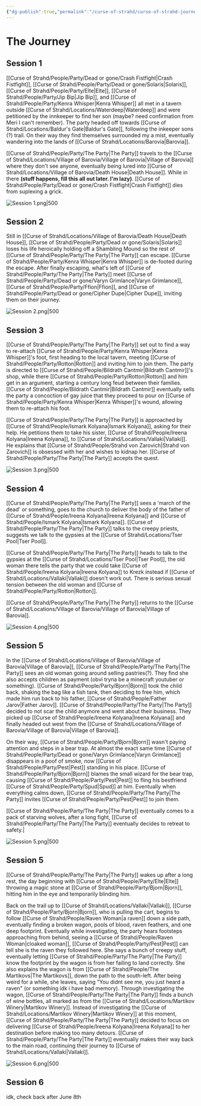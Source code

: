 ```yaml
---
{"dg-publish":true,"permalink":"/curse-of-strahd/curse-of-strahd-journey/","tags":["gardenEntry"]}
---
```


# The Journey
## Session 1
[[Curse of Strahd/People/Party/Dead or gone/Crash Fistfight\|Crash Fistfight]], [[Curse of Strahd/People/Party/Dead or gone/Solaris\|Solaris]], [[Curse of Strahd/People/Party/Elte\|Elte]], [[Curse of Strahd/People/Party/Jip Bip\|Jip Bip]], and [[Curse of Strahd/People/Party/Kenra Whisper\|Kenra Whisper]] all met in a tavern outside [[Curse of Strahd/Locations/Waterdeep\|Waterdeep]] and were petitioned by the innkeeper to find her son (maybe? need confirmation from Meri I can't remember). The party headed off towards [[Curse of Strahd/Locations/Baldur's Gate\|Baldur's Gate]], following the inkeeper sons (?) trail.
On their way they find themselves surrounded my a mist, eventually wandering into the lands of [[Curse of Strahd/Locations/Barovia\|Barovia]]. 

[[Curse of Strahd/People/Party/The Party\|The Party]] travels to the [[Curse of Strahd/Locations/Village of Barovia/Village of Barovia\|Village of Barovia]] where they don't see anyone, eventually being lured into [[Curse of Strahd/Locations/Village of Barovia/Death House\|Death House]]. While in there **(stuff happens, fill this all out later. I'm lazy)**. [[Curse of Strahd/People/Party/Dead or gone/Crash Fistfight\|Crash Fistfight]] dies from suplexing a grick.

![Session 1.png|500](/img/user/Curse%20of%20Strahd/Images/Maps/Session%201.png)
## Session 2
Still in [[Curse of Strahd/Locations/Village of Barovia/Death House\|Death House]], [[Curse of Strahd/People/Party/Dead or gone/Solaris\|Solaris]] loses his life heroically holding off a Shambling Mound so the rest of [[Curse of Strahd/People/Party/The Party\|The Party]] can escape. [[Curse of Strahd/People/Party/Kenra Whisper\|Kenra Whisper]] is de-footed during the escape. After finally escaping, what's left of [[Curse of Strahd/People/Party/The Party\|The Party]] meet [[Curse of Strahd/People/Party/Dead or gone/Varyn Grimlance\|Varyn Grimlance]], [[Curse of Strahd/People/Party/Ffion\|Ffion]], and [[Curse of Strahd/People/Party/Dead or gone/Cipher Dupe\|Cipher Dupe]], inviting them on their journey.

![Session 2.png|500](/img/user/Curse%20of%20Strahd/Images/Maps/Session%202.png)
## Session 3
[[Curse of Strahd/People/Party/The Party\|The Party]] set out to find a way to re-attach [[Curse of Strahd/People/Party/Kenra Whisper\|Kenra Whisper]]'s foot, first heading to the local tavern, meeting [[Curse of Strahd/People/Party/Rotton\|Rotton]] and inviting him to join them. The party is directed to [[Curse of Strahd/People/Bildrath Cantmir\|Bildrath Cantmir]]'s shop, while there [[Curse of Strahd/People/Party/Rotton\|Rotton]] and him get in an argument, starting a century long feud between their families. [[Curse of Strahd/People/Bildrath Cantmir\|Bildrath Cantmir]] eventually sells the party a concoction of gay juice that they proceed to pour on [[Curse of Strahd/People/Party/Kenra Whisper\|Kenra Whisper]]'s wound, allowing them to re-attach his foot.

[[Curse of Strahd/People/Party/The Party\|The Party]] is approached by [[Curse of Strahd/People/Ismark Kolyana\|Ismark Kolyana]], asking for their help. He petitions them to take his sister, [[Curse of Strahd/People/Ireena Kolyana\|Ireena Kolyana]], to [[Curse of Strahd/Locations/Vallaki\|Vallaki]]. He explains that [[Curse of Strahd/People/Strahd von Zarovich\|Strahd von Zarovich]] is obsessed with her and wishes to kidnap her. [[Curse of Strahd/People/Party/The Party\|The Party]] accepts the quest.

![Session 3.png|500](/img/user/Curse%20of%20Strahd/Images/Maps/Session%203.png)
## Session 4
[[Curse of Strahd/People/Party/The Party\|The Party]] sees a 'march of the dead' or something, goes to the church to deliver the body of the father of [[Curse of Strahd/People/Ireena Kolyana\|Ireena Kolyana]] and [[Curse of Strahd/People/Ismark Kolyana\|Ismark Kolyana]]. [[Curse of Strahd/People/Party/The Party\|The Party]] talks to the creepy priests, suggests we talk to the gypsies at the [[Curse of Strahd/Locations/Tser Pool\|Tser Pool]].

[[Curse of Strahd/People/Party/The Party\|The Party]] heads to talk to the gypsies at the [[Curse of Strahd/Locations/Tser Pool\|Tser Pool]], the old woman there tells the party that we could take [[Curse of Strahd/People/Ireena Kolyana\|Ireena Kolyana]] to Krezk instead if [[Curse of Strahd/Locations/Vallaki\|Vallaki]] doesn't work out. There is serious sexual tension between the old woman and [[Curse of Strahd/People/Party/Rotton\|Rotton]]. 

[[Curse of Strahd/People/Party/The Party\|The Party]] returns to the [[Curse of Strahd/Locations/Village of Barovia/Village of Barovia\|Village of Barovia]].

![Session 4.png|500](/img/user/Curse%20of%20Strahd/Images/Maps/Session%204.png)
## Session 5
In the [[Curse of Strahd/Locations/Village of Barovia/Village of Barovia\|Village of Barovia]], [[Curse of Strahd/People/Party/The Party\|The Party]] sees an old woman going around selling pastries(?). They find she also accepts children as payment (obvi tryna be a minecraft youtuber or something). [[Curse of Strahd/People/Party/Bjorn\|Bjorn]] took the child back, shaking the bag like a fish tank, then deciding to free him, which made him run back to his father, [[Curse of Strahd/People/Father Jarov\|Father Jarov]]. [[Curse of Strahd/People/Party/The Party\|The Party]] decided to not scar the child anymore and went about their business. They picked up [[Curse of Strahd/People/Ireena Kolyana\|Ireena Kolyana]] and finally headed out west from the [[Curse of Strahd/Locations/Village of Barovia/Village of Barovia\|Village of Barovia]].

On their way, [[Curse of Strahd/People/Party/Bjorn\|Bjorn]] wasn't paying attention and steps in a bear trap. At almost the exact same time [[Curse of Strahd/People/Party/Dead or gone/Varyn Grimlance\|Varyn Grimlance]] disappears in a poof of smoke, now [[Curse of Strahd/People/Party/Pest\|Pest]] standing in his place. [[Curse of Strahd/People/Party/Bjorn\|Bjorn]] blames the small wizard for the bear trap, causing [[Curse of Strahd/People/Party/Pest\|Pest]] to fling his bestfriend [[Curse of Strahd/People/Party/Spud\|Spud]] at him. Eventually when everything calms down, [[Curse of Strahd/People/Party/The Party\|The Party]] invites [[Curse of Strahd/People/Party/Pest\|Pest]] to join them.

[[Curse of Strahd/People/Party/The Party\|The Party]] eventually comes to a pack of starving wolves, after a long fight, [[Curse of Strahd/People/Party/The Party\|The Party]] eventually decides to retreat to safety.|

![Session 5.png|500](/img/user/Curse%20of%20Strahd/Images/Maps/Session%205.png)
## Session 5
[[Curse of Strahd/People/Party/The Party\|The Party]] wakes up after a long rest, the day beginning with [[Curse of Strahd/People/Party/Elte\|Elte]] throwing a magic stone at [[Curse of Strahd/People/Party/Bjorn\|Bjorn]], hitting him in the eye and temporarily blinding him. 

Back on the trail up to [[Curse of Strahd/Locations/Vallaki\|Vallaki]], [[Curse of Strahd/People/Party/Bjorn\|Bjorn]], who is pulling the cart, begins to follow [[Curse of Strahd/People/Raven Woman\|a raven]] down a side path, eventually finding a broken wagon, pools of blood, raven feathers, and one deep footprint. Eventually while investigating, the party hears footsteps approaching from behind, seeing a [[Curse of Strahd/People/Raven Woman\|cloaked woman]], [[Curse of Strahd/People/Party/Pest\|Pest]] can tell she is the raven they followed here. She says a bunch of creepy stuff, eventually letting [[Curse of Strahd/People/Party/The Party\|The Party]] know the footprint by the wagon is from her failing to land correctly. She also explains the wagon is from [[Curse of Strahd/People/The Martikovs\|The Martikovs]], down the path to the south-left. After being weird for a while, she leaves, saying "You didnt see me, you just heard a raven" (or something idk i have bad memory). Through investigating the wagon, [[Curse of Strahd/People/Party/The Party\|The Party]] finds a bunch of wine bottles, all marked as from the [[Curse of Strahd/Locations/Martikov Winery\|Martikov Winery]]. Instead of investigating the [[Curse of Strahd/Locations/Martikov Winery\|Martikov Winery]] at this moment, [[Curse of Strahd/People/Party/The Party\|The Party]] decided to focus on delivering [[Curse of Strahd/People/Ireena Kolyana\|Ireena Kolyana]] to her destination before making too many detours. [[Curse of Strahd/People/Party/The Party\|The Party]] eventually makes their way back to the main road, continuing their journey to [[Curse of Strahd/Locations/Vallaki\|Vallaki]].

![Session 6.png|500](/img/user/Curse%20of%20Strahd/Images/Maps/Session%206.png)
## Session 6
idk, check back after June 8th